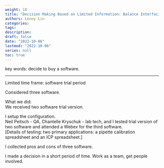 ```yaml
---
weight: 18
title: "Decision Making Based on Limited Information: Balance Interfacing Project"
authors: Lenny Lin
categories: 
tags:
description: 
draft: false
date: "2022-10-06"
lastmod: "2022-10-06"
series: null
toc: true
---
```


key words: decide to buy a software.


<!--more-->
---

Limited time frame: software trial period  

Considered three software.

What we did:  
We received two software trial version.  

I setup the configuration.  
Neil Peitsch - QA, Chantelle Kryschuk - lab tech, and I tested trial version of two software and attended a Webex for the third software.  
[Details of testing: two primary applications: a pipette calibration spreadsheet and an ICP spreadsheet.]  

I collected pros and cons of three software.  

I made a decision in a short period of time.  Work as a team, get people involved.  

